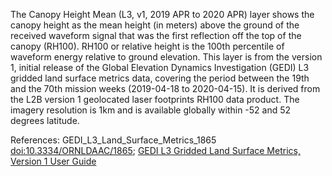 The Canopy Height Mean (L3, v1, 2019 APR to 2020 APR) layer shows the canopy height as the mean height (in meters) above the ground of the received waveform signal that was the first reflection off the top of the canopy (RH100). RH100 or relative height is the 100th percentile of waveform energy relative to ground elevation. This layer is from the version 1, initial release of the Global Elevation Dynamics Investigation (GEDI) L3 gridded land surface metrics data, covering the period between the 19th and the 70th mission weeks (2019-04-18 to 2020-04-15). It is derived from the L2B version 1 geolocated laser footprints RH100 data product. The imagery resolution is 1km and is available globally within -52 and 52 degrees latitude.

References: GEDI_L3_Land_Surface_Metrics_1865 [doi:10.3334/ORNLDAAC/1865](https://doi.org/10.3334/ORNLDAAC/1865); [GEDI L3 Gridded Land Surface Metrics, Version 1 User Guide](https://daac.ornl.gov/GEDI/guides/GEDI_L3_Land_Surface_Metrics.html)